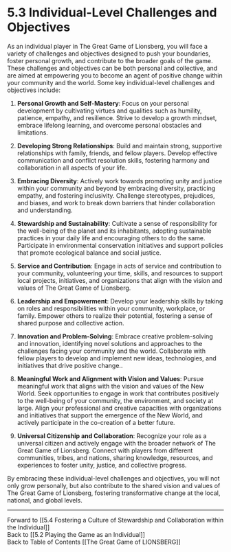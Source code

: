 # 5.3 Individual-Level Challenges and Objectives

As an individual player in The Great Game of Lionsberg, you will face a variety of challenges and objectives designed to push your boundaries, foster personal growth, and contribute to the broader goals of the game. These challenges and objectives can be both personal and collective, and are aimed at empowering you to become an agent of positive change within your community and the world. Some key individual-level challenges and objectives include:

1.  **Personal Growth and Self-Mastery**: Focus on your personal development by cultivating virtues and qualities such as humility, patience, empathy, and resilience. Strive to develop a growth mindset, embrace lifelong learning, and overcome personal obstacles and limitations.
    
2.  **Developing Strong Relationships**: Build and maintain strong, supportive relationships with family, friends, and fellow players. Develop effective communication and conflict resolution skills, fostering harmony and collaboration in all aspects of your life.
    
3.  **Embracing Diversity**: Actively work towards promoting unity and justice within your community and beyond by embracing diversity, practicing empathy, and fostering inclusivity. Challenge stereotypes, prejudices, and biases, and work to break down barriers that hinder collaboration and understanding.
    
4.  **Stewardship and Sustainability**: Cultivate a sense of responsibility for the well-being of the planet and its inhabitants, adopting sustainable practices in your daily life and encouraging others to do the same. Participate in environmental conservation initiatives and support policies that promote ecological balance and social justice.
    
5.  **Service and Contribution**: Engage in acts of service and contribution to your community, volunteering your time, skills, and resources to support local projects, initiatives, and organizations that align with the vision and values of The Great Game of Lionsberg.
    
6.  **Leadership and Empowerment**: Develop your leadership skills by taking on roles and responsibilities within your community, workplace, or family. Empower others to realize their potential, fostering a sense of shared purpose and collective action.
    
7.  **Innovation and Problem-Solving**: Embrace creative problem-solving and innovation, identifying novel solutions and approaches to the challenges facing your community and the world. Collaborate with fellow players to develop and implement new ideas, technologies, and initiatives that drive positive change..
    
8. **Meaningful Work and Alignment with Vision and Values**: Pursue meaningful work that aligns with the vision and values of the New World. Seek opportunities to engage in work that contributes positively to the well-being of your community, the environment, and society at large. Align your professional and creative capacities with organizations and initiatives that support the emergence of the New World, and actively participate in the co-creation of a better future.
    
9.  **Universal Citizenship and Collaboration**: Recognize your role as a universal citizen and actively engage with the broader network of The Great Game of Lionsberg. Connect with players from different communities, tribes, and nations, sharing knowledge, resources, and experiences to foster unity, justice, and collective progress.
    

By embracing these individual-level challenges and objectives, you will not only grow personally, but also contribute to the shared vision and values of The Great Game of Lionsberg, fostering transformative change at the local, national, and global levels.

____

Forward to [[5.4 Fostering a Culture of Stewardship and Collaboration within the Individual]]    
Back to [[5.2 Playing the Game as an Individual]]  
Back to Table of Contents [[The Great Game of LIONSBERG]]  